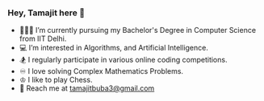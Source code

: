 ### Hey, Tamajit here 👋


- 👨🏻‍🎓 I’m currently pursuing my Bachelor's Degree in Computer Science from IIT Delhi.
- 💻 I’m interested in Algorithms, and Artificial Intelligence.
- 🏂 I regularly participate in various online coding competitions.
- ♾️ I love solving Complex Mathematics Problems.
- ♔ I like to play Chess.
- 📧 Reach me at [tamajitbuba3@gmail.com](mailto:tamajitbuba3@gmail.com)<br>
